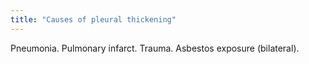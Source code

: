 ```yaml
---
title: "Causes of pleural thickening"
---
```

Pneumonia. Pulmonary infarct. Trauma. Asbestos exposure (bilateral).

